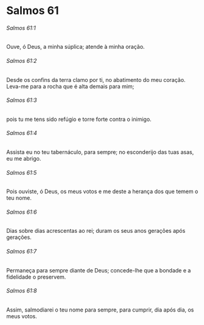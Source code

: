 # Salmos 61

###### Salmos 61:1

Ouve, ó Deus, a minha súplica; atende à minha oração.

###### Salmos 61:2

Desde os confins da terra clamo por ti, no abatimento do meu coração. Leva-me para a rocha que é alta demais para mim;

###### Salmos 61:3

pois tu me tens sido refúgio e torre forte contra o inimigo.

###### Salmos 61:4

Assista eu no teu tabernáculo, para sempre; no esconderijo das tuas asas, eu me abrigo.

###### Salmos 61:5

Pois ouviste, ó Deus, os meus votos e me deste a herança dos que temem o teu nome.

###### Salmos 61:6

Dias sobre dias acrescentas ao rei; duram os seus anos gerações após gerações.

###### Salmos 61:7

Permaneça para sempre diante de Deus; concede-lhe que a bondade e a fidelidade o preservem.

###### Salmos 61:8

Assim, salmodiarei o teu nome para sempre, para cumprir, dia após dia, os meus votos.

